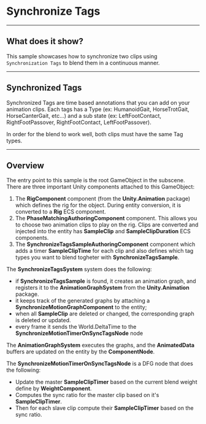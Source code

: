 # Synchronize Tags

----
## What does it show?

This sample showcases how to synchronize two clips using `Synchronization Tags` to blend them in a continuous manner. 

----
## Synchronized Tags

Synchronized Tags are time based annotations that you can add on your animation clips.
Each tags has a Type (ex: HumanoidGait, HorseTrotGait, HorseCanterGait, etc...) and a sub state (ex: LeftFootContact, RightFootPassover, RightFootContact, LeftFootPassover).

In order for the blend to work well, both clips must have the same Tag types. 

----
## Overview

The entry point to this sample is the root GameObject in the subscene. There are three important Unity components attached to this GameObject:

 1. The **RigComponent** component (from the **Unity.Animation** package) which defines the rig for the object. During entity conversion, it is converted to a **Rig** ECS component.
 2. The **PhaseMatchingAuthoringComponent** component. This allows you to choose two animation clips to play on the rig. Clips are converted and injected into the entity has **SampleClip** and **SampleClipDuration** ECS components.
 3. The **SynchronizeTagsSampleAuthoringComponent** component which adds a timer **SampleClipTime** for each clip and also defines which tag types you want to blend togheter with **SynchronizeTagsSample**.
 
The **SynchronizeTagsSystem** system does the following:
 
 * if **SynchronizeTagsSample** is found, it creates an animation graph, and registers it to the **AnimationGraphSystem** from the **Unity.Animation** package.
 * it keeps track of the generated graphs by attaching a **SynchronizeMotionGraphComponent** to the entity;
 * when all **SampleClip** are deleted or changed, the corresponding graph is deleted or updated.
 * every frame it sends the World.DeltaTime to the **SynchronizeMotionTimerOnSyncTagsNode** node

The **AnimationGraphSystem** executes the graphs, and the **AnimatedData** buffers are updated on the entity by the **ComponentNode**.

The **SynchronizeMotionTimerOnSyncTagsNode** is a DFG node that does the following:

 * Update the master **SampleClipTimer** based on the current blend weight define by **WeightComponent**.
 * Computes the sync ratio for the master clip based on it's **SampleClipTimer**.
 * Then for each slave clip compute their **SampleClipTimer** based on the sync ratio.
